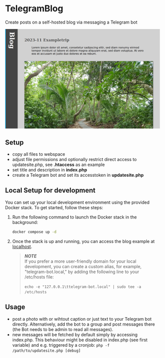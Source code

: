 # TelegramBlog
Create posts on a self-hosted blog via messaging a Telegram bot

![Preview](.docs/preview.jpg)

## Setup
- copy all files to webspace
- adjust file permissions and optionally restrict direct access to updatesite.php, see **.htaccess** as an example
- set title and description in **index.php**
- create a Telegram bot and set its accesstoken in **updatesite.php**

## Local Setup for development

You can set up your local development environment using the provided Docker stack. To get started, follow these steps:

1. Run the following command to launch the Docker stack in the background: 
    ```bash
    docker compose up -d
    ```

2. Once the stack is up and running, you can access the blog example at [localhost](http://localhost).
    > **_NOTE_**  
   If you prefer a more user-friendly domain for your local development, you can create a custom alias, for example, "telegram-bot.local," by adding the following line to your /etc/hosts file:  
    > 
    > `echo -e "127.0.0.1\ttelegram-bot.local" | sudo tee -a /etc/hosts`

## Usage
- post a photo with or wihtout caption or just text to your Telegram bot directly. Alternatively, add the bot to a group and post messages there (the Bot needs to be admin to read all messages).
- new messages will be fetched by default simply by accessing index.php. This behaviour might be disabled in index.php (see first variable) and e.g. triggered by a cronjob: ```php -f /path/to/updatesite.php [debug] ```

